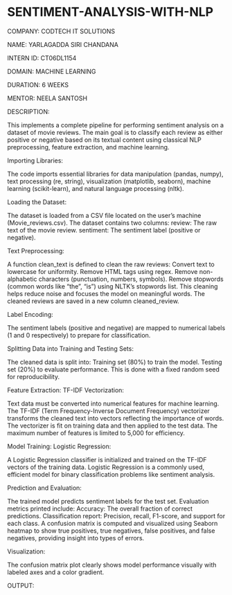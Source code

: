 # SENTIMENT-ANALYSIS-WITH-NLP

COMPANY: CODTECH IT SOLUTIONS

NAME: YARLAGADDA SIRI CHANDANA

INTERN ID: CT06DL1154

DOMAIN: MACHINE LEARNING

DURATION: 6 WEEKS

MENTOR: NEELA SANTOSH

DESCRIPTION:

This implements a complete pipeline for performing sentiment analysis on a dataset of movie reviews. The main goal is to classify each review as either positive or negative based on its textual content using classical NLP preprocessing, feature extraction, and machine learning.

Importing Libraries:

The code imports essential libraries for data manipulation (pandas, numpy), text processing (re, string), visualization (matplotlib, seaborn), machine learning (scikit-learn), and natural language processing (nltk).

Loading the Dataset:

The dataset is loaded from a CSV file located on the user’s machine (Movie_reviews.csv).
The dataset contains two columns:
        review: The raw text of the movie review.
        sentiment: The sentiment label (positive or negative).

Text Preprocessing:

A function clean_text is defined to clean the raw reviews:
   Convert text to lowercase for uniformity.
   Remove HTML tags using regex.
   Remove non-alphabetic characters (punctuation, numbers, symbols).
   Remove stopwords (common words like “the”, “is”) using NLTK’s stopwords list.
This cleaning helps reduce noise and focuses the model on meaningful words.
The cleaned reviews are saved in a new column cleaned_review.

Label Encoding:

The sentiment labels (positive and negative) are mapped to numerical labels (1 and 0 respectively) to prepare for classification.

Splitting Data into Training and Testing Sets:

The cleaned data is split into:
   Training set (80%) to train the model.
   Testing set (20%) to evaluate performance.
This is done with a fixed random seed for reproducibility.

Feature Extraction: TF-IDF Vectorization:

Text data must be converted into numerical features for machine learning.
The TF-IDF (Term Frequency-Inverse Document Frequency) vectorizer transforms the cleaned text into vectors reflecting the importance of words.
The vectorizer is fit on training data and then applied to the test data.
The maximum number of features is limited to 5,000 for efficiency.

Model Training: Logistic Regression:

A Logistic Regression classifier is initialized and trained on the TF-IDF vectors of the training data.
Logistic Regression is a commonly used, efficient model for binary classification problems like sentiment analysis.

Prediction and Evaluation:

The trained model predicts sentiment labels for the test set.
Evaluation metrics printed include:
Accuracy: The overall fraction of correct predictions.
Classification report: Precision, recall, F1-score, and support for each class.
A confusion matrix is computed and visualized using Seaborn heatmap to show true positives, true negatives, false positives, and false negatives, providing insight into types of errors.

Visualization:

The confusion matrix plot clearly shows model performance visually with labeled axes and a color gradient.

OUTPUT:
